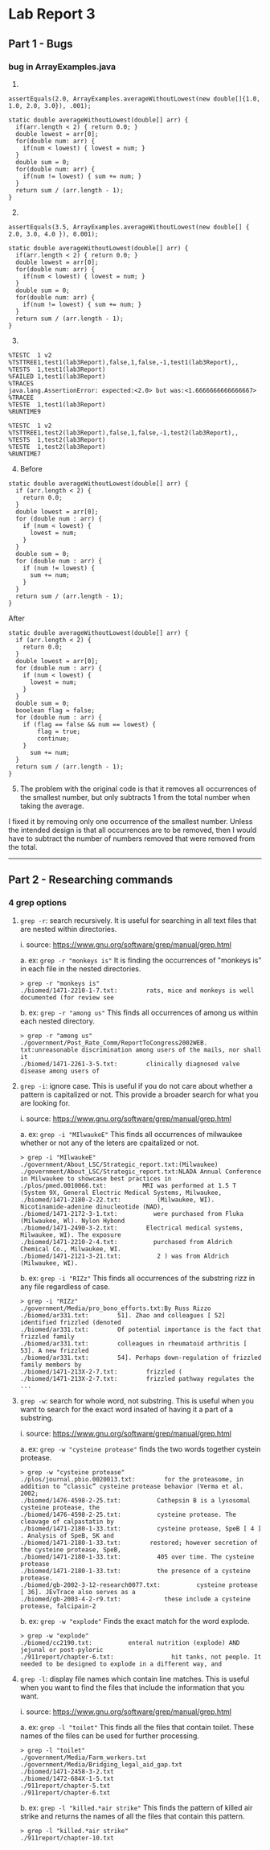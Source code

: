 # Lab Report 3

## Part 1 - Bugs

### bug in ArrayExamples.java

1.

```
assertEquals(2.0, ArrayExamples.averageWithoutLowest(new double[]{1.0, 1.0, 2.0, 3.0}), .001);

static double averageWithoutLowest(double[] arr) {
  if(arr.length < 2) { return 0.0; }
  double lowest = arr[0];
  for(double num: arr) {
    if(num < lowest) { lowest = num; }
  }
  double sum = 0;
  for(double num: arr) {
    if(num != lowest) { sum += num; }
  }
  return sum / (arr.length - 1);
}
```

2.

```
assertEquals(3.5, ArrayExamples.averageWithoutLowest(new double[] { 2.0, 3.0, 4.0 }), 0.001);

static double averageWithoutLowest(double[] arr) {
  if(arr.length < 2) { return 0.0; }
  double lowest = arr[0];
  for(double num: arr) {
    if(num < lowest) { lowest = num; }
  }
  double sum = 0;
  for(double num: arr) {
    if(num != lowest) { sum += num; }
  }
  return sum / (arr.length - 1);
}
```

3.

```
%TESTC  1 v2
%TSTTREE1,test1(lab3Report),false,1,false,-1,test1(lab3Report),,
%TESTS  1,test1(lab3Report)
%FAILED 1,test1(lab3Report)
%TRACES
java.lang.AssertionError: expected:<2.0> but was:<1.6666666666666667>
%TRACEE
%TESTE  1,test1(lab3Report)
%RUNTIME9
```

```
%TESTC  1 v2
%TSTTREE1,test2(lab3Report),false,1,false,-1,test2(lab3Report),,
%TESTS  1,test2(lab3Report)
%TESTE  1,test2(lab3Report)
%RUNTIME7
```

4.  Before

```
static double averageWithoutLowest(double[] arr) {
  if (arr.length < 2) {
    return 0.0;
  }
  double lowest = arr[0];
  for (double num : arr) {
    if (num < lowest) {
      lowest = num;
    }
  }
  double sum = 0;
  for (double num : arr) {
    if (num != lowest) {
      sum += num;
    }
  }
  return sum / (arr.length - 1);
}
```

After

```
static double averageWithoutLowest(double[] arr) {
  if (arr.length < 2) {
    return 0.0;
  }
  double lowest = arr[0];
  for (double num : arr) {
    if (num < lowest) {
      lowest = num;
    }
  }
  double sum = 0;
  booelean flag = false;
  for (double num : arr) {
    if (flag == false && num == lowest) {
        flag = true;
        continue;
    }
      sum += num;
  }
  return sum / (arr.length - 1);
}
```

5.  The problem with the original code is that it removes all occurrences of the smallest number, but only subtracts 1 from the total number when taking the average.

I fixed it by removing only one occurrence of the smallest number. Unless the intended design is that all occurrences are to be removed, then I would have to subtract the number of numbers removed that were removed from the total.

---

## Part 2 - Researching commands

### 4 grep options

1. `grep -r`: search recursively. It is useful for searching in all text files that are nested within directories.

   i. source: https://www.gnu.org/software/grep/manual/grep.html

   a. ex: `grep -r "monkeys is"` It is finding the occurrences of "monkeys is" in each file in the nested directories.

   ```
   > grep -r "monkeys is"
   ./biomed/1471-2210-1-7.txt:        rats, mice and monkeys is well documented (for review see
   ```

   b. ex: `grep -r "among us"` This finds all occurrences of among us within each nested directory.

   ```
   > grep -r "among us"
   ./government/Post_Rate_Comm/ReportToCongress2002WEB.
   txt:unreasonable discrimination among users of the mails, nor shall it
   ./biomed/1471-2261-3-5.txt:        clinically diagnosed valve disease among users of
   ```

2. `grep -i`: ignore case. This is useful if you do not care about whether a pattern is capitalized or not. This provide a broader search for what you are looking for.

   i. source: https://www.gnu.org/software/grep/manual/grep.html

   a. ex: `grep -i "MIlwaukeE"` This finds all occurrences of milwaukee whether or not any of the leters are cpaitalized or not.

   ```
   > grep -i "MIlwaukeE"
   ./government/About_LSC/Strategic_report.txt:(Milwaukee)
   ./government/About_LSC/Strategic_report.txt:NLADA Annual Conference in Milwaukee to showcase best practices in
   ./plos/pmed.0010066.txt:          MRI was performed at 1.5 T (System 9X, General Electric Medical Systems, Milwaukee,
   ./biomed/1471-2180-2-22.txt:          (Milwaukee, WI). Nicotinamide-adenine dinucleotide (NAD),
   ./biomed/1471-2172-3-1.txt:          were purchased from Fluka (Milwaukee, Wl). Nylon Hybond
   ./biomed/1471-2490-3-2.txt:        Electrical medical systems, Milwaukee, WI). The exposure
   ./biomed/1471-2210-2-4.txt:          purchased from Aldrich Chemical Co., Milwaukee, WI.
   ./biomed/1471-2121-3-21.txt:          2 ) was from Aldrich (Milwaukee, WI).
   ```

   b. ex: `grep -i "RIZz"` This finds all occurrences of the substring rizz in any file regardless of case.

   ```
   > grep -i "RIZz"
   ./government/Media/pro_bono_efforts.txt:By Russ Rizzo
   ./biomed/ar331.txt:        51]. Zhao and colleagues [ 52] identified frizzled (denoted
   ./biomed/ar331.txt:        Of potential importance is the fact that frizzled family
   ./biomed/ar331.txt:        colleagues in rheumatoid arthritis [ 53]. A new frizzled
   ./biomed/ar331.txt:        54]. Perhaps down-regulation of frizzled family members by
   ./biomed/1471-213X-2-7.txt:        frizzled (
   ./biomed/1471-213X-2-7.txt:        frizzled pathway regulates the
   ...
   ```

3. `grep -w`: search for whole word, not substring. This is useful when you want to search for the exact word insated of having it a part of a substring.

   i. source: https://www.gnu.org/software/grep/manual/grep.html

   a. ex: `grep -w "cysteine protease"` finds the two words together cystein protease.

   ```
   > grep -w "cysteine protease"
   ./plos/journal.pbio.0020013.txt:        for the proteasome, in addition to “classic” cysteine protease behavior (Verma et al. 2002;
   ./biomed/1476-4598-2-25.txt:          Cathepsin B is a lysosomal cysteine protease, the
   ./biomed/1476-4598-2-25.txt:          cysteine protease. The cleavage of calpastatin by
   ./biomed/1471-2180-1-33.txt:          cysteine protease, SpeB [ 4 ] . Analysis of SpeB, SK and
   ./biomed/1471-2180-1-33.txt:        restored; however secretion of the cysteine protease, SpeB,
   ./biomed/1471-2180-1-33.txt:          405 over time. The cysteine protease
   ./biomed/1471-2180-1-33.txt:          the presence of a cysteine protease.
   ./biomed/gb-2002-3-12-research0077.txt:          cysteine protease [ 36]. JEvTrace also serves as a
   ./biomed/gb-2003-4-2-r9.txt:            these include a cysteine protease, falcipain-2
   ```

   b. ex: `grep -w "explode"` Finds the exact match for the word explode.

   ```
   > grep -w "explode"
   ./biomed/cc2190.txt:          enteral nutrition (explode) AND jejunal or post-pyloric
   ./911report/chapter-6.txt:                hit tanks, not people. It needed to be designed to explode in a different way, and
   ```

4. `grep -l`: display file names which contain line matches. This is useful when you want to find the files that include the information that you want.

   i. source: https://www.gnu.org/software/grep/manual/grep.html

   a. ex: `grep -l "toilet"` This finds all the files that contain toilet. These names of the files can be used for further processing.

   ```
   > grep -l "toilet"
   ./government/Media/Farm_workers.txt
   ./government/Media/Bridging_legal_aid_gap.txt
   ./biomed/1471-2458-3-2.txt
   ./biomed/1472-684X-1-5.txt
   ./911report/chapter-5.txt
   ./911report/chapter-6.txt
   ```

   b. ex: `grep -l "killed.*air strike"` This finds the pattern of killed air strike and returns the names of all the files that contain this pattern.

   ```
   > grep -l "killed.*air strike"
   ./911report/chapter-10.txt
   ```
